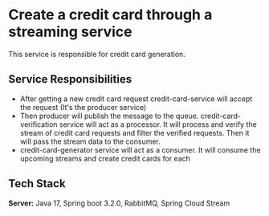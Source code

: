 
# Create a credit card through a streaming service

This service is responsible for credit card generation.


## Service Responsibilities

- After getting a new credit card request credit-card-service will accept the request (It's the producer service)
- Then producer will publish the message to the queue. credit-card-verification service will act as a processor. It will process and verify the stream of credit card requests and filter the verified requests. Then it will pass the stream data to the consumer.
- credit-card-generator service will act as a consumer. It will consume the upcoming
  streams and create credit cards for each



## Tech Stack

**Server:** Java 17, Spring boot 3.2.0, RabbitMQ, Spring Cloud Stream


